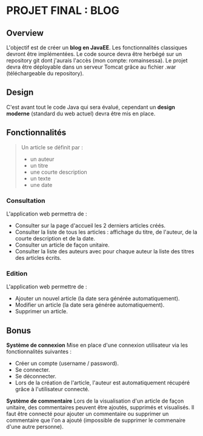 # PROJET FINAL : BLOG

## Overview

L'objectif est de créer un **blog en JavaEE**. Les fonctionnalités classiques devront être implémentées.
Le code source devra être herbégé sur un repository git dont j'aurais l'accès (mon compte: romainsessa).
Le projet devra être déployable dans un serveur Tomcat grâce au fichier .war (téléchargeable du repository).

## Design

C'est avant tout le code Java qui sera évalué, cependant un **design moderne** (standard du web actuel) devra être mis en place.

## Fonctionnalités

> Un article se définit par : 
> - un auteur
> - un titre
> - une courte description
> - un texte
> - une date

### Consultation

L'application web permettra de :
- Consulter sur la page d'accueil les 2 derniers articles créés.
- Consulter la liste de tous les articles : affichage du titre, de l'auteur, de la courte description et de la date.
- Consulter un article de façon unitaire.
- Consulter la liste des auteurs avec pour chaque auteur la liste des titres des articles écrits.

### Edition

L'application web permettre de :
- Ajouter un nouvel article (la date sera générée automatiquement).
- Modifier un article (la date sera générée automatiquement).
- Supprimer un article.

## Bonus

**Système de connexion**
Mise en place d'une connexion utilisateur via les fonctionnalités suivantes :
- Créer un compte (username / password).
- Se connecter.
- Se déconnecter.
- Lors de la création de l'article, l'auteur est automatiquement récupéré grâce à l'utilisateur connecté.

**Système de commentaire**
Lors de la visualisation d'un article de façon unitaire, des commentaires peuvent être ajoutés, supprimés et visualisés.
Il faut être connecté pour ajouter un commentaire ou supprimer un commentaire que l'on a ajouté (impossible de supprimer le commenaire d'une autre personne).


